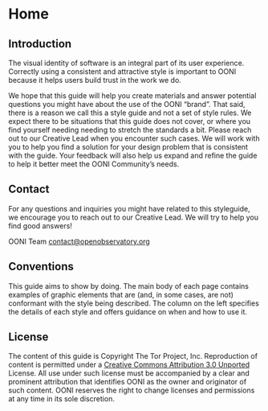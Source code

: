 # Home

## Introduction

The visual identity of software is an integral part of its user experience.
Correctly using a consistent and attractive style is important to OONI
because it helps users build trust in the work we do.

We hope that this guide will help you create materials and answer
potential questions you might have about the use of the OONI “brand”.
That said, there is a reason we call this a style guide and not a set of style
rules. We expect there to be situations that this guide does not cover, or
where you find yourself needing needing to stretch the standards a bit.
Please reach out to our Creative Lead when you encounter such cases. We
will work with you to help you find a solution for your design problem that
is consistent with the guide. Your feedback will also help us expand and
refine the guide to help it better meet the OONI Community’s needs.


## Contact

For any questions and inquiries you might have related to this styleguide,
we encourage you to reach out to our Creative Lead. We will try to help you
find good answers!


OONI Team
contact@openobservatory.org

## Conventions

This guide aims to show by doing. The main body of each page contains examples
of graphic elements that are (and, in some cases, are not) conformant with the
style being described. The column on the left specifies the details of each
style and offers guidance on when and how to use it.


## License

The content of this guide is Copyright The Tor Project, Inc. Reproduction of
content is permitted under a [Creative Commons Attribution 3.0
Unported](https://creativecommons.org/licenses/by/3.0/) License. All use under
such license must be accompanied by a clear and prominent attribution that
identifies OONI as the owner and originator of such content. OONI reserves the
right to change licenses and permissions at any time in its sole discretion.
